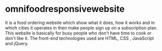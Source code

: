 # omnifoodresponsivewebsite
It is a food ordering website which show what it does, how it works and in which cities it operates in then make people sign up on a subscription plan. This website is basically for busy people who don't have time to cook or don't like it. The front-end technologies used are HTML, CSS , JavaScript and jQuery.
